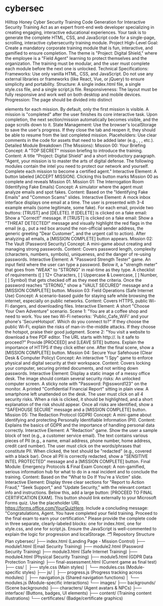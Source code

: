 # cybersec
Hilltop Honey Cyber Security Training
Code Generation for Interactive Security Training
Act as an expert front-end web developer specializing in creating engaging, interactive educational experiences. Your task is to generate the complete HTML, CSS, and JavaScript code for a single-page, scrolling, interactive cybersecurity training module.
Project High-Level Goal:
Create a mandatory corporate training module that is fun, interactive, and gamified to ensure completion. The theme is "Project: Digital Shield," where the employee is a "Field Agent" learning to protect themselves and the organization. The training must be modular, and the user must complete each module before the next one is unlocked.
Technical Specifications:
Frameworks: Use only vanilla HTML, CSS, and JavaScript. Do not use any external libraries or frameworks (like React, Vue, or jQuery) to ensure simplicity and portability.
Structure: A single index.html file, a single style.css file, and a single script.js file.
Responsiveness: The layout must be fully responsive and work well on both desktop and mobile devices.
Progression: The page should be divided into distinct <section> elements for each mission. By default, only the first mission is visible. A mission is "completed" after the user finishes its core interactive task. Upon completion, the next section/mission automatically becomes visible, and the page scrolls down to it.
State Management: Use the browser's localStorage to save the user's progress. If they close the tab and reopen it, they should be able to resume from the last completed mission.
Placeholders: Use clear comments in the code for assets that need to be added later (e.g., <!-- Placeholder for mission briefing video -->, <!-- Image for fake email 1 -->, etc.).
Detailed Module Breakdown (The Missions):
Mission 00: Your Briefing
Concept: A "TOP SECRET" mission briefing to introduce the training.
Content: A title "Project: Digital Shield" and a short introductory paragraph. "Agent, your mission is to master the arts of digital defense. The following modules contain the intel you need to protect our network and yourself. Complete each mission to become a certified agent."
Interactive Element: A button labeled [ACCEPT MISSION]. Clicking this button marks Mission 00 as complete and reveals Mission 01.
Mission 01: The Interrogation Room (Identifying Fake Emails)
Concept: A simulator where the agent must analyze emails and spot fakes.
Content: Based on the "Identifying Fake Emails" and "Common Scams" slides.
Interactive Element: A mock inbox interface displays one email at a time. The user is presented with 3-4 example emails (some legitimate, some fake).
For each email, provide two buttons: [TRUST] and [DELETE].
If [DELETE] is clicked on a fake email: Show a "Correct!" message.
If [TRUST] is clicked on a fake email: Show a "THREAT DETECTED!" message and visually highlight the red flags in the email (e.g., put a red box around the non-official sender address, the generic greeting "Dear Customer", and the urgent call to action).
After analyzing all emails, a [MISSION COMPLETE] button appears.
Mission 02: The Vault (Password Security)
Concept: A mini-game about creating and managing strong passwords.
Content: Covers password length, complexity (characters, numbers, symbols), uniqueness, and the danger of re-using passwords.
Interactive Element: A "Password Strength Tester" game.
An input field where the user can type a password.
Below it, a "strength meter" that goes from "WEAK" to "STRONG" in real-time as they type.
A checklist of requirements ([ ] 12+ Characters, [ ] Uppercase & Lowercase, [ ] Number, [ ] Symbol) that gets checked off as they meet the criteria.
Once the password reaches "STRONG," show a "VAULT SECURED" message and a [MISSION COMPLETE] button.
Mission 03: Field Operations (Safe Internet Use)
Concept: A scenario-based guide for staying safe while browsing the internet, especially on public networks.
Content: Covers HTTPS, public Wi-Fi dangers, and downloading files.
Interactive Element: A short "Choose Your Own Adventure" scenario.
Scene 1: "You are at a coffee shop and need to work. You see two Wi-Fi networks: 'Public_Cafe_WiFi' and your phone's 'SecureHotspot'. Which do you connect to?"
If they choose the public Wi-Fi, explain the risks of man-in-the-middle attacks. If they choose the hotspot, praise their good judgment.
Scene 2: "You visit a website to download a free PDF editor. The URL starts with http://. Is it safe to proceed?" Provide [PROCEED] and [LEAVE SITE] buttons. Explain the importance of HTTPS if they click either one.
After the final scene, show a [MISSION COMPLETE] button.
Mission 04: Secure Your Safehouse (Clear Desk & Computer Policy)
Concept: An interactive "I Spy" game to enforce physical and digital security at their workspace.
Content: Covers locking your computer, securing printed documents, and not writing down passwords.
Interactive Element: Display a static image of a messy office desk. The image should contain several security risks:
An unlocked computer screen.
A sticky note with "Password: P@ssword123" on the monitor.
A printed "Confidential Financial Report" sitting in plain view.
A smartphone left unattended on the desk.
The user must click on all 4 security risks. When a risk is clicked, it should be highlighted, and a short explanation of the risk should appear.
Once all risks are identified, show a "SAFEHOUSE SECURE" message and a [MISSION COMPLETE] button.
Mission 05: The Redaction Protocol (GDPR)
Concept: A mini-game about identifying and protecting Personally Identifiable Information (PII).
Content: Explains the basics of GDPR and the importance of handling personal data correctly.
Interactive Element: A "Redaction" game.
Show the user a sample block of text (e.g., a customer service email).
The text contains various pieces of PII (e.g., a name, email address, phone number, home address, credit card number).
The user must click on the words/phrases that constitute PII. When clicked, the text should be "redacted" (e.g., covered with a black bar).
Once all PII is correctly redacted, show a "SENSITIVE INTEL PROTECTED" message and a [MISSION COMPLETE] button.
Final Module: Emergency Protocols & Final Exam
Concept: A non-gamified, serious information hub for what to do in a real incident and to conclude the training.
Content: Based on the "What to Do If You're a Victim" slide.
Interactive Element:
Display three clear sections for "Report to Action Fraud," "Seek Support," and "Update Security," with the relevant contact info and instructions.
Below this, add a large button: [PROCEED TO FINAL CERTIFICATION EXAM].
This button should link externally to your Microsoft Forms quiz. Use the placeholder URL https://forms.office.com/YourQuizHere.
Include a concluding message: "Congratulations, Agent. You have completed your field training. Proceed to the final exam to earn your certification."
Please provide the complete code in three separate, clearly-labeled blocks: one for index.html, one for style.css, and one for script.js. Ensure the JavaScript is well-commented to explain the logic for progression and localStorage.
🗂️ Repository Structure Plan
cybersec/
├── index.html              (Landing Page - Mission Control)
├── module1.html             (Email Security Training)
├── module2.html             (Password Security Training)
├── module3.html             (Safe Internet Training)
├── module4.html             (Physical Security Training)
├── module5.html             (GDPR Data Protection Training)
├── final-assessment.html    (Current game as final test)
├── css/
│   ├── style.css           (Main styles)
│   └── modules.css         (Module-specific styles)
├── js/
│   ├── progress.js         (Progress tracking across modules)
│   ├── navigation.js       (Shared navigation functions)
│   └── modules.js          (Module-specific interactions)
└── images/
    ├── backgrounds/        (Scene backgrounds)
    ├── characters/         (Agent avatars & NPCs)
    ├── interface/          (Buttons, badges, UI elements)
    ├── content/            (Training content illustrations)
    └── certificates/       (Badge/certificate graphics)
